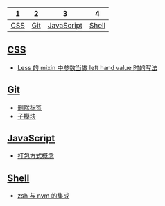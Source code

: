 | 1 | 2 | 3 | 4 |
| :-: | :-: | :-: | :-: |
| [CSS](#css) | [Git](#git) | [JavaScript](#javascript) | [Shell](#shell) |
## [CSS](#css)
* [Less 的 mixin 中参数当做 left hand value 时的写法](css/less-de-mixin-zhong-can-shu-dang-zuo-left-hand-value-shi-de-xie-fa)

## [Git](#git)
* [删除标签](git/shan-chu-biao-qian)
* [子模块](git/zi-mo-kuai)

## [JavaScript](#javascript)
* [打包方式概念](javascript/da-bao-fang-shi-gai-nian)

## [Shell](#shell)
* [zsh  与 nvm 的集成](shell/zsh-yu-nvm-de-ji-cheng)

